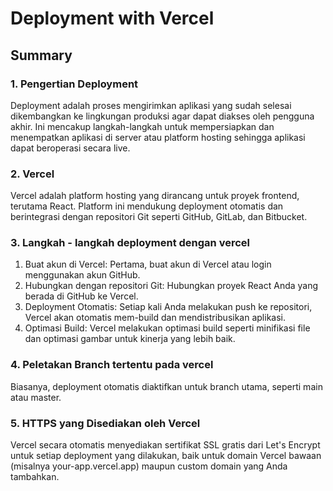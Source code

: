 # Deployment with Vercel

## Summary

### 1. Pengertian Deployment
Deployment adalah proses mengirimkan aplikasi yang sudah selesai dikembangkan ke lingkungan produksi agar dapat diakses oleh pengguna akhir. Ini mencakup langkah-langkah untuk mempersiapkan dan menempatkan aplikasi di server atau platform hosting sehingga aplikasi dapat beroperasi secara live.

### 2. Vercel
Vercel adalah platform hosting yang dirancang untuk proyek frontend, terutama React. Platform ini mendukung deployment otomatis dan berintegrasi dengan repositori Git seperti GitHub, GitLab, dan Bitbucket.

### 3. Langkah - langkah deployment dengan vercel
1. Buat akun di Vercel: Pertama, buat akun di Vercel atau login menggunakan akun GitHub.
2. Hubungkan dengan repositori Git: Hubungkan proyek React Anda yang berada di GitHub ke Vercel.
3. Deployment Otomatis: Setiap kali Anda melakukan push ke repositori, Vercel akan otomatis mem-build dan mendistribusikan aplikasi.
4. Optimasi Build: Vercel melakukan optimasi build seperti minifikasi file dan optimasi gambar untuk kinerja yang lebih baik.

### 4. Peletakan Branch tertentu pada vercel
 Biasanya, deployment otomatis diaktifkan untuk branch utama, seperti main atau master. 

### 5. HTTPS yang Disediakan oleh Vercel
Vercel secara otomatis menyediakan sertifikat SSL gratis dari Let's Encrypt untuk setiap deployment yang dilakukan, baik untuk domain Vercel bawaan (misalnya your-app.vercel.app) maupun custom domain yang Anda tambahkan.
